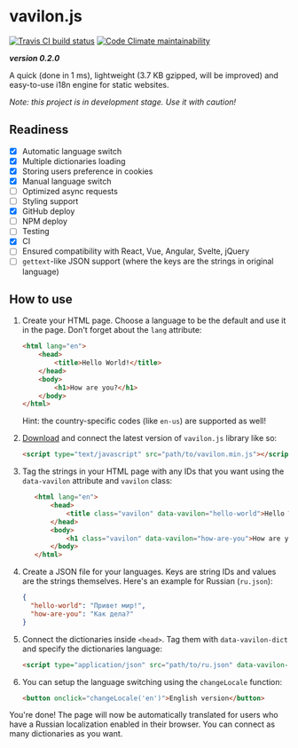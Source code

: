 # vavilon.js

[![Travis CI build status](https://img.shields.io/travis/com/vavilon-js/vavilon.js.svg)](https://travis-ci.com/vavilon-js/vavilon.js)
[![Code Climate maintainability](https://img.shields.io/codeclimate/maintainability/vavilon-js/vavilon.js.svg)](https://codeclimate.com/github/vavilon-js/vavilon.js)

*__version 0.2.0__*

A quick (done in 1 ms), lightweight (3.7 KB gzipped, will be improved) and
easy-to-use i18n engine for static websites.

*Note: this project is in development stage. Use it with caution!*

## Readiness

* [x] Automatic language switch
* [x] Multiple dictionaries loading
* [x] Storing users preference in cookies
* [x] Manual language switch
* [ ] Optimized async requests
* [ ] Styling support
* [x] GitHub deploy
* [ ] NPM deploy
* [ ] Testing
* [x] CI
* [ ] Ensured compatibility with React, Vue, Angular, Svelte, jQuery
* [ ] `gettext`-like JSON support (where the keys are the strings in original language)

## How to use

1. Create your HTML page. Choose a language to be the default and use it in the
   page. Don't forget about the `lang` attribute:

   ```html
   <html lang="en">
       <head>
           <title>Hello World!</title>
       </head>
       <body>
           <h1>How are you?</h1>
       </body>
   </html>
   ```

   Hint: the country-specific codes (like `en-us`) are supported as well!

2. [Download][releases] and connect the latest version of `vavilon.js` library
   like so:

   ```html
   <script type="text/javascript" src="path/to/vavilon.min.js"></script>
   ```

3. Tag the strings in your HTML page with any IDs that you want using the
   `data-vavilon` attribute and `vavilon` class:

   ```html
      <html lang="en">
          <head>
              <title class="vavilon" data-vavilon="hello-world">Hello World!</title>
          </head>
          <body>
              <h1 class="vavilon" data-vavilon="how-are-you">How are you?</h1>
          </body>
      </html>
   ```

4. Create a JSON file for your languages. Keys are string IDs and values are the
   strings themselves. Here's an example for Russian (`ru.json`):

   ```json
   {
     "hello-world": "Привет мир!",
     "how-are-you": "Как дела?"
   }
   ```

5. Connect the dictionaries inside `<head>`. Tag them with `data-vavilon-dict`
   and specify the dictionaries language:

   ```html
   <script type="application/json" src="path/to/ru.json" data-vavilon-dict="ru"></script>
   ```

6. You can setup the language switching using the `changeLocale` function:

   ```html
   <button onclick="changeLocale('en')">English version</button>
   ```

You're done! The page will now be automatically translated for users who have
a Russian localization enabled in their browser. You can connect as many
dictionaries as you want.

[releases]: https://github.com/vavilon-js/vavilon.js/releases
